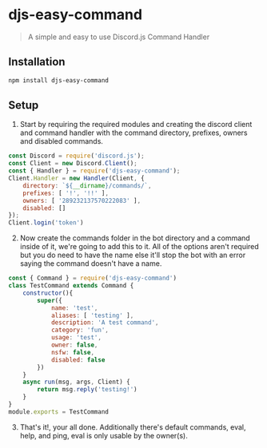 # djs-easy-command
> A simple and easy to use Discord.js Command Handler

## Installation

```sh
npm install djs-easy-command
```

## Setup

1. Start by requiring the required modules and creating the discord client and command handler with the command directory, prefixes, owners and disabled commands.

```js
const Discord = require('discord.js');
const Client = new Discord.Client();
const { Handler } = require('djs-easy-command');
Client.Handler = new Handler(Client, {
	directory: `${__dirname}/commands/`,
	prefixes: [ '!', '!!' ],
	owners: [ '289232137570222083' ],
	disabled: []
});
Client.login('token')
```

2. Now create the commands folder in the bot directory and a command inside of it, we're going to add this to it. All of the options aren't required but you do need to have the name else it'll stop the bot with an error saying the command doesn't have a name.

```js
const { Command } = require('djs-easy-command')
class TestCommand extends Command {
	constructor(){
		super({
			name: 'test',
			aliases: [ 'testing' ],
			description: 'A test command',
			category: 'fun',
			usage: 'test',
			owner: false,
			nsfw: false,
			disabled: false
		})
	}
	async run(msg, args, Client) {
		return msg.reply('testing!')
	}
}
module.exports = TestCommand
```

3. That's it!, your all done. Additionally there's default commands, eval, help, and ping, eval is only usable by the owner(s).


